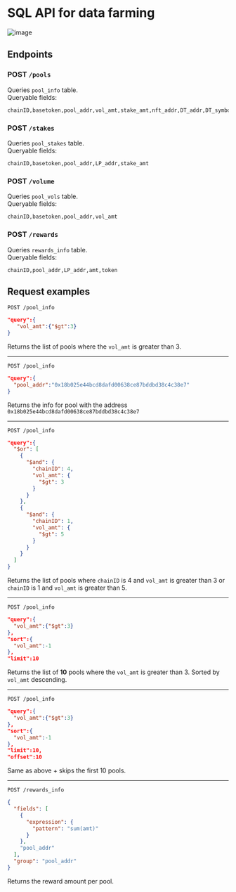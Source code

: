 # SQL API for data farming


![image](https://user-images.githubusercontent.com/25263018/170274359-03eb4ea6-7988-44a4-bcb5-132bc70f98d7.png)

## Endpoints

### POST `/pools`
Queries `pool_info` table.  
Queryable fields:
```
chainID,basetoken,pool_addr,vol_amt,stake_amt,nft_addr,DT_addr,DT_symbol,basetoken_addr,did,url
```

### POST `/stakes`
Queries `pool_stakes` table.  
Queryable fields:
```
chainID,basetoken,pool_addr,LP_addr,stake_amt
```

### POST `/volume`
Queries `pool_vols` table.  
Queryable fields:
```
chainID,basetoken,pool_addr,vol_amt
```

### POST `/rewards`
Queries `rewards_info` table.  
Queryable fields:
```
chainID,pool_addr,LP_addr,amt,token
```

## Request examples

`POST /pool_info`
```json
"query":{
   "vol_amt":{"$gt":3}
}
```
Returns the list of pools where the `vol_amt` is greater than 3.

---

`POST /pool_info`
```json
"query":{
  "pool_addr":"0x18b025e44bcd8dafd00638ce87bddbd38c4c38e7"
}
```
Returns the info for pool with the address `0x18b025e44bcd8dafd00638ce87bddbd38c4c38e7`

---

`POST /pool_info`
```json
"query":{
  "$or": [
    {
      "$and": {
        "chainID": 4,
        "vol_amt": {
          "$gt": 3
        }
      }
    },
    {
      "$and": {
        "chainID": 1,
        "vol_amt": {
          "$gt": 5
        }
      }
    }
  ]
}
```
Returns the list of pools where `chainID` is 4 and `vol_amt` is greater than 3 or `chainID` is 1 and `vol_amt` is greater than 5.

---

`POST /pool_info`
```json
"query":{
  "vol_amt":{"$gt":3}
},
"sort":{
  "vol_amt":-1
},
"limit":10
```
Returns the list of **10** pools where the `vol_amt` is greater than 3. Sorted by `vol_amt` descending.

---

`POST /pool_info`
```json
"query":{
  "vol_amt":{"$gt":3}
},
"sort":{
  "vol_amt":-1
},
"limit":10,
"offset":10
```

Same as above + skips the first 10 pools.

---

`POST /rewards_info`
```json
{
  "fields": [
    {
      "expression": {
        "pattern": "sum(amt)"
      }
    },
    "pool_addr"
  ],
  "group": "pool_addr"
}
```

Returns the reward amount per pool.
